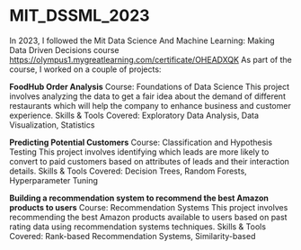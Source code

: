 # MIT_DSSML_2023
In 2023, I followed the Mit Data Science And Machine Learning: Making Data Driven Decisions course https://olympus1.mygreatlearning.com/certificate/OHEADXQK 
As part of the course,  I worked on a couple of projects:

**FoodHub Order Analysis**
Course: Foundations of Data Science
This project involves analyzing the data to get a fair idea about the demand of different restaurants which will help the company to enhance business and customer experience.
Skills & Tools Covered: Exploratory Data Analysis, Data Visualization, Statistics

**Predicting Potential Customers**
Course: Classification and Hypothesis Testing
This project involves identifying which leads are more likely to convert to paid customers based on attributes of leads and their interaction details.
Skills & Tools Covered: Decision Trees, Random Forests, Hyperparameter Tuning

**Building a recommendation system to recommend the best Amazon products to users**
Course: Recommendation Systems
This project involves recommending the best Amazon products available to users based on past rating data using recommendation systems techniques.
Skills & Tools Covered: Rank-based Recommendation Systems, Similarity-based 
